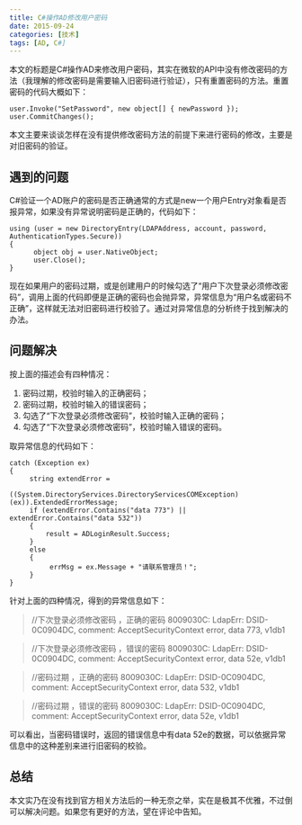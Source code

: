 ```yaml
---
title: C#操作AD修改用户密码
date: 2015-09-24
categories: [技术]
tags: [AD, C#]
---
```


本文的标题是C#操作AD来修改用户密码，其实在微软的API中没有修改密码的方法（我理解的修改密码是需要输入旧密码进行验证），只有重置密码的方法。重置密码的代码大概如下：
<!--more-->
```
user.Invoke("SetPassword", new object[] { newPassword });
user.CommitChanges();
```

本文主要来谈谈怎样在没有提供修改密码方法的前提下来进行密码的修改，主要是对旧密码的验证。

## 遇到的问题

C#验证一个AD账户的密码是否正确通常的方式是new一个用户Entry对象看是否报异常，如果没有异常说明密码是正确的，代码如下：

```
using (user = new DirectoryEntry(LDAPAddress, account, password,      AuthenticationTypes.Secure))
{
      object obj = user.NativeObject;
      user.Close();
}     
```

现在如果用户的密码过期，或是创建用户的时候勾选了“用户下次登录必须修改密码”，调用上面的代码即便是正确的密码也会抛异常，异常信息为“用户名或密码不正确”，这样就无法对旧密码进行校验了。通过对异常信息的分析终于找到解决的办法。

## 问题解决

按上面的描述会有四种情况：

1. 密码过期，校验时输入的正确密码；
2. 密码过期，校验时输入的错误密码；
3. 勾选了“下次登录必须修改密码”，校验时输入正确的密码；
4. 勾选了“下次登录必须修改密码”，校验时输入错误的密码。

取异常信息的代码如下：

```
catch (Exception ex)
{
     string extendError = 
                ((System.DirectoryServices.DirectoryServicesCOMException)(ex)).ExtendedErrorMessage;
     if (extendError.Contains("data 773") ||  extendError.Contains("data 532"))
     {
         result = ADLoginResult.Success;
     }
     else
     {
          errMsg = ex.Message + "请联系管理员！";
     }
}
```

针对上面的四种情况，得到的异常信息如下：

> //下次登录必须修改密码 ，正确的密码
> 8009030C: LdapErr: DSID-0C0904DC, comment: AcceptSecurityContext error, data 773, v1db1

> //下次登录必须修改密码 ，错误的密码
> 8009030C: LdapErr: DSID-0C0904DC, comment: AcceptSecurityContext error, data 52e, v1db1

> //密码过期 ，正确的密码
> 8009030C: LdapErr: DSID-0C0904DC, comment: AcceptSecurityContext error, data 532, v1db1

> //密码过期 ，错误的密码
> 8009030C: LdapErr: DSID-0C0904DC, comment: AcceptSecurityContext error, data 52e, v1db1

可以看出，当密码错误时，返回的错误信息中有data 52e的数据，可以依据异常信息中的这种差别来进行旧密码的校验。

## 总结

本文实乃在没有找到官方相关方法后的一种无奈之举，实在是极其不优雅，不过倒可以解决问题。如果您有更好的方法，望在评论中告知。

